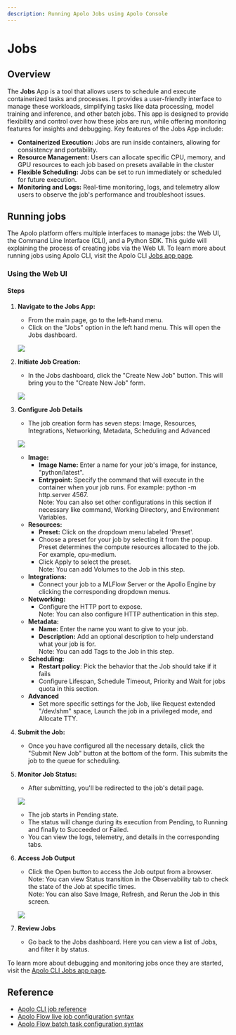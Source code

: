 ```yaml
---
description: Running Apolo Jobs using Apolo Console
---
```


# Jobs

## Overview

The **Jobs** App is a tool that allows users to schedule and execute containerized tasks and processes. It provides a user-friendly interface to manage these workloads, simplifying tasks like data processing, model training and inference, and other batch jobs. This app is designed to provide flexibility and control over how these jobs are run, while offering monitoring features for insights and debugging. Key features of the Jobs App include:

* **Containerized Execution:** Jobs are run inside containers, allowing for consistency and portability.
* **Resource Management:** Users can allocate specific CPU, memory, and GPU resources to each job based on presets available in the cluster
* **Flexible Scheduling:** Jobs can be set to run immediately or scheduled for future execution.
* **Monitoring and Logs:** Real-time monitoring, logs, and telemetry allow users to observe the job's performance and troubleshoot issues.

## Running jobs

The Apolo platform offers multiple interfaces to manage jobs: the Web UI, the Command Line Interface (CLI), and a Python SDK. This guide will explaining the process of creating jobs via the Web UI. To learn more about running jobs using Apolo CLI, visit the Apolo CLI [Jobs app page](../../../../../cli/apps/jobs.md).

### Using the Web UI

#### Steps

1.  **Navigate to the Jobs App:**

    * From the main page, go to the left-hand menu.
    * Click on the "Jobs" option in the left hand menu. This will open the Jobs dashboard.

    ![](../../../../.gitbook/assets/jobs-1.png)
2.  **Initiate Job Creation:**

    * In the Jobs dashboard, click the "Create New Job" button. This will bring you to the "Create New Job" form.

    ![](../../../../.gitbook/assets/jobs-2-cropped.png)
3.  **Configure Job Details**

    * The job creation form has seven steps: Image, Resources, Integrations, Networking, Metadata, Scheduling and Advanced

    ![](../../../../.gitbook/assets/jobs-3.png)

    * **Image:**
      * **Image Name:** Enter a name for your job's image, for instance, "python/latest".
      * **Entrypoint:** Specify the command that will execute in the container when your job runs. For example: python -m http.server 4567.\
        Note: You can also set other configurations in this section if necessary like command, Working Directory, and Environment Variables.
    * **Resources:**
      * **Preset:** Click on the dropdown menu labeled 'Preset'.
      * Choose a preset for your job by selecting it from the popup. Preset determines the compute resources allocated to the job. For example, cpu-medium.
      * Click Apply to select the preset.\
        Note: You can add Volumes to the Job in this step.
    * **Integrations:**
      * Connect your job to a MLFlow Server or the Apollo Engine by clicking the corresponding dropdown menus.
    * **Networking:**
      * Configure the HTTP port to expose.\
        Note: You can also configure HTTP authentication in this step.
    * **Metadata:**
      * **Name:** Enter the name you want to give to your job.
      * **Description:** Add an optional description to help understand what your job is for.\
        Note: You can add Tags to the Job in this step.
    * **Scheduling:**
      * **Restart policy**: Pick the behavior that the Job should take if it fails
      * Configure Lifespan, Schedule Timeout, Priority and Wait for jobs quota in this section.
    * **Advanced**
      * Set more specific settings for the Job, like Request extended "/dev/shm" space, Launch the job in a privileged mode, and Allocate TTY.
4. **Submit the Job:**
   * Once you have configured all the necessary details, click the "Submit New Job" button at the bottom of the form. This submits the job to the queue for scheduling.
5.  **Monitor Job Status:**

    * After submitting, you'll be redirected to the job's detail page.

    ![](../../../../.gitbook/assets/jobs-4.png)

    * The job starts in Pending state.
    * The status will change during its execution from Pending, to Running and finally to Succeeded or Failed.
    * You can view the logs, telemetry, and details in the corresponding tabs.
6.  **Access Job Output**

    * Click the Open button to access the Job output from a browser.\
      Note: You can view Status transition in the Observability tab to check the state of the Job at specific times.\
      Note: You can also Save Image, Refresh, and Rerun the Job in this screen.

    ![](../../../../.gitbook/assets/jobs-5.png)
7. **Review Jobs**
   * Go back to the Jobs dashboard. Here you can view a list of Jobs, and filter it by status.

To learn more about debugging and monitoring jobs once they are started, visit the [Apolo CLI Jobs app page](../../../../cli/apps/jobs.md#debugging-jobs).

## Reference

* [Apolo CLI job reference](https://app.gitbook.com/s/-MOkWy7dB5MDbkSII8iF/commands/job)
* [Apolo Flow live job configuration syntax](https://app.gitbook.com/s/-MMLOF_FqiWBMcOdY8cj/workflow-syntax/live-workflow-syntax#jobs)
* [Apolo Flow batch task configuration syntax](https://app.gitbook.com/s/-MMLOF_FqiWBMcOdY8cj/workflow-syntax/batch-workflow-syntax#tasks)
